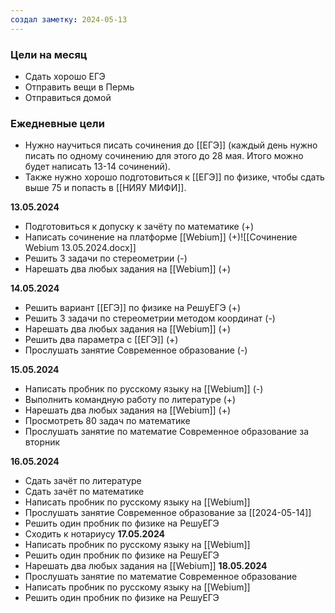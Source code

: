 ```yaml
---
создал заметку: 2024-05-13
---
```


### Цели на месяц
- Сдать хорошо ЕГЭ
- Отправить вещи в Пермь
- Отправиться домой


### Ежедневные цели
- Нужно научиться писать сочинения до [[ЕГЭ]] (каждый день нужно писать по одному сочинению для этого до 28 мая. Итого можно будет написать 13-14 сочинений).
- Также нужно хорошо подготовиться к [[ЕГЭ]] по физике, чтобы сдать выше 75 и попасть в [[НИЯУ МИФИ]].


**13.05.2024**
- Подготовиться к допуску к зачёту по математике (+)
- Написать сочинение на платформе [[Webium]] (+)![[Сочинение Webium 13.05.2024.docx]]
- Решить 3 задачи по стереометрии (-)
- Нарешать два любых задания на [[Webium]] (+)

**14.05.2024**
- Решить вариант [[ЕГЭ]] по физике на РешуЕГЭ (+)
- Решить 3 задачи по стереометрии методом координат (-)
- Нарешать два любых задания на [[Webium]] (+)
- Решить два параметра с [[ЕГЭ]] (+)
- Прослушать занятие Современное образование (-)

**15.05.2024**
- Написать пробник по русскому языку на [[Webium]] (-)
- Выполнить командную работу по литературе (+)
- Нарешать два любых задания на [[Webium]] (+)
- Просмотреть 80 задач по математике
- Прослушать занятие по математие Современное образование за вторник

**16.05.2024**
- Сдать зачёт по литературе
- Сдать зачёт по математике
- Написать пробник по русскому языку на [[Webium]]
- Прослушать занятие Современное образование за [[2024-05-14]]
- Решить один пробник по физике на РешуЕГЭ
- Сходить к нотариусу
**17.05.2024**
- Написать пробник по русскому языку на [[Webium]]
- Решить один пробник по физике на РешуЕГЭ
- Нарешать два любых задания на [[Webium]]
**18.05.2024**
- Прослушать занятие по математие Современное образование
- Написать пробник по русскому языку на [[Webium]]
- Решить один пробник по физике на РешуЕГЭ